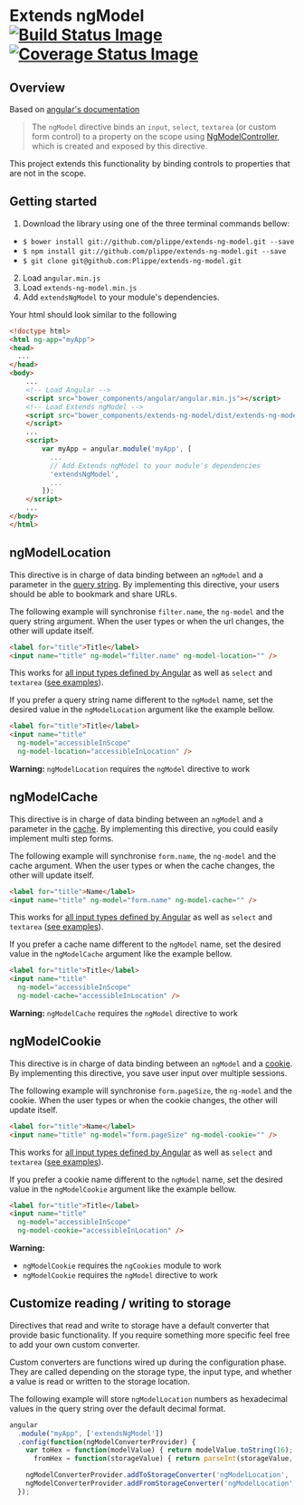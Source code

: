 # Extends ngModel &nbsp; [![Build Status Image](https://api.travis-ci.org/Plippe/extends-ng-model.svg?branch=master)](https://travis-ci.org/Plippe/extends-ng-model)  [![Coverage Status Image](https://coveralls.io/repos/Plippe/extends-ng-model/badge.svg?branch=master&service=github)](https://coveralls.io/github/Plippe/extends-ng-model?branch=master)

## Overview

Based on [angular's documentation](https://docs.angularjs.org/api/ng/directive/ngModel)
> The `ngModel` directive binds an `input`, `select`, `textarea` (or custom form control) to a property on the scope using [NgModelController](https://docs.angularjs.org/api/ng/type/ngModel.NgModelController), which is created and exposed by this directive.

This project extends this functionality by binding controls to properties that are not in the scope.


## Getting started

1. Download the library using one of the three terminal commands bellow:
  - `$ bower install git://github.com/plippe/extends-ng-model.git --save`
  - `$ npm install git://github.com/plippe/extends-ng-model.git --save`
  - `$ git clone git@github.com:Plippe/extends-ng-model.git`
2. Load `angular.min.js`
3. Load `extends-ng-model.min.js`
4. Add `extendsNgModel` to your module's dependencies.

Your html should look similar to the following

```html
<!doctype html>
<html ng-app="myApp">
<head>
  ...
</head>
<body>
    ...
    <!-- Load Angular -->
    <script src="bower_components/angular/angular.min.js"></script>
    <!-- Load Extends ngModel -->
    <script src="bower_components/extends-ng-model/dist/extends-ng-model.min.js">
    </script>
    ...
    <script>
        var myApp = angular.module('myApp', [
          ...
          // Add Extends ngModel to your module's dependencies
          'extendsNgModel',
          ...
        ]);
    </script>
    ...
</body>
</html>
```

## ngModelLocation

This directive is in charge of data binding between an `ngModel` and a parameter in the [query string](https://en.wikipedia.org/wiki/Query_string). By implementing this directive, your users should be able to bookmark and share URLs.

The following example will synchronise `filter.name`, the `ng-model` and the query string argument. When the user types or when the url changes, the other will update itself.

```html
<label for="title">Title</label>
<input name="title" ng-model="filter.name" ng-model-location="" />
```

This works for [all input types defined by Angular](https://docs.angularjs.org/api/ng/input) as well as `select` and `textarea` ([see examples](https://github.com/Plippe/extends-ng-model/blob/master/example/ng-model-location.html)).

If you prefer a query string name different to the `ngModel` name, set the desired value in the `ngModelLocation` argument like the example bellow.

```html
<label for="title">Title</label>
<input name="title"
  ng-model="accessibleInScope"
  ng-model-location="accessibleInLocation" />
```

**Warning:** `ngModelLocation` requires the `ngModel` directive to work


## ngModelCache

This directive is in charge of data binding between an `ngModel` and a parameter in the [cache](https://docs.angularjs.org/api/ng/type/$cacheFactory.Cache). By implementing this directive, you could easily implement multi step forms.

The following example will synchronise `form.name`, the `ng-model` and the cache argument. When the user types or when the cache changes, the other will update itself.

```html
<label for="title">Name</label>
<input name="title" ng-model="form.name" ng-model-cache="" />
```

This works for [all input types defined by Angular](https://docs.angularjs.org/api/ng/input) as well as `select` and `textarea` ([see examples](https://github.com/Plippe/extends-ng-model/blob/master/example/ng-model-cache.html)).

If you prefer a cache name different to the `ngModel` name, set the desired value in the `ngModelCache` argument like the example bellow.

```html
<label for="title">Title</label>
<input name="title"
  ng-model="accessibleInScope"
  ng-model-cache="accessibleInLocation" />
```

**Warning:** `ngModelCache` requires the `ngModel` directive to work


## ngModelCookie

This directive is in charge of data binding between an `ngModel` and a [cookie](https://docs.angularjs.org/api/ngCookies/service/$cookies). By implementing this directive, you save user input over multiple sessions.

The following example will synchronise `form.pageSize`, the `ng-model` and the cookie. When the user types or when the cookie changes, the other will update itself.

```html
<label for="title">Name</label>
<input name="title" ng-model="form.pageSize" ng-model-cookie="" />
```

This works for [all input types defined by Angular](https://docs.angularjs.org/api/ng/input) as well as `select` and `textarea` ([see examples](https://github.com/Plippe/extends-ng-model/blob/master/example/ng-model-cookie.html)).

If you prefer a cookie name different to the `ngModel` name, set the desired value in the `ngModelCookie` argument like the example bellow.

```html
<label for="title">Title</label>
<input name="title"
  ng-model="accessibleInScope"
  ng-model-cookie="accessibleInLocation" />
```

**Warning:**
  - `ngModelCookie` requires the `ngCookies` module to work
  - `ngModelCookie` requires the `ngModel` directive to work


## Customize reading / writing to storage

Directives that read and write to storage have a default converter that provide basic functionality. If you require something more specific feel free to add your own custom converter.

Custom converters are functions wired up during the configuration phase. They are called depending on the storage type, the input type, and whether a value is read or written to the storage location.

The following example will store `ngModelLocation` numbers as hexadecimal values in the query string over the default decimal format.

```js
angular
  .module("myApp", ['extendsNgModel'])
  .config(function(ngModelConverterProvider) {
    var toHex = function(modelValue) { return modelValue.toString(16); },
      fromHex = function(storageValue) { return parseInt(storageValue, 16); };

    ngModelConverterProvider.addToStorageConverter('ngModelLocation', 'number', toHex);
    ngModelConverterProvider.addFromStorageConverter('ngModelLocation', 'number', fromHex);
  });
```
